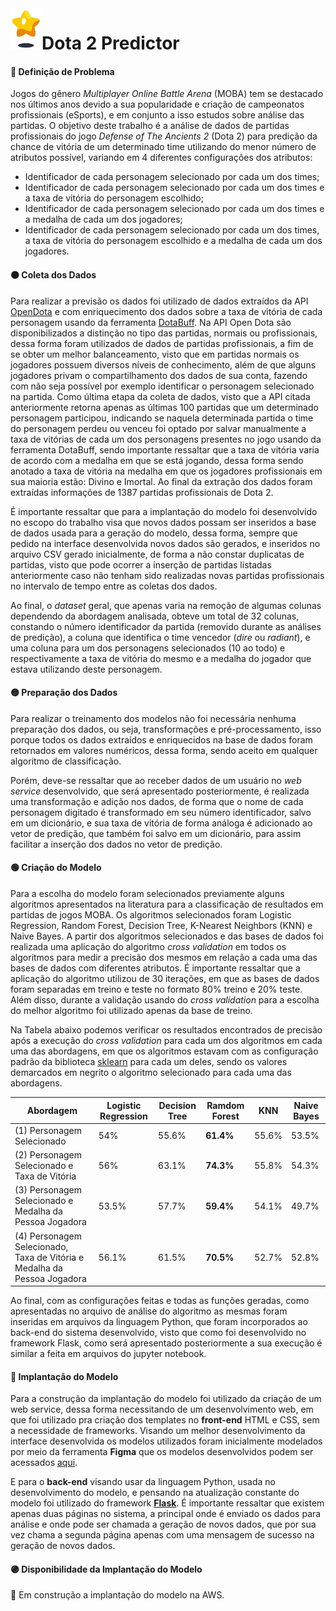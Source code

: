 <img src="https://github.com/stardotwav/Dota2Predictor/blob/main/img/icone.png" width="50px" align="left" alt="Imagem de Estrela">
<h1>Dota 2 Predictor</h1>

#### 🔴 Definição de Problema
Jogos do gênero *Multiplayer Online Battle Arena* (MOBA) tem se destacado nos últimos anos devido a sua popularidade e criação de campeonatos profissionais (eSports), e em conjunto a isso estudos sobre análise das partidas. O objetivo deste trabalho é a análise de dados de partidas profissionais do jogo *Defense of The Ancients 2* (Dota 2) para predição da chance de vitória de um determinado time utilizando do menor número de atributos possível, variando em 4 diferentes configurações dos atributos:

- Identificador de cada personagem selecionado por cada um dos times;
- Identificador de cada personagem selecionado por cada um dos times e a taxa de vitória do personagem escolhido;
- Identificador de cada personagem selecionado por cada um dos times e a medalha de cada um dos jogadores;
- Identificador de cada personagem selecionado por cada um dos times, a taxa de vitória do personagem escolhido e a medalha de cada um dos jogadores.

#### 🟠 Coleta dos Dados
Para realizar a previsão os dados foi utilizado de dados extraídos da API [OpenDota](https://www.opendota.com/) e com enriquecimento dos dados sobre a taxa de vitória de cada personagem usando da ferramenta [DotaBuff](https://pt.dotabuff.com). Na API Open Dota são disponibilizados a distinção no tipo das partidas, normais ou profissionais, dessa forma foram utilizados de dados de partidas profissionais, a fim de se obter um melhor balanceamento, visto que em partidas normais os jogadores possuem diversos níveis de conhecimento, além de que alguns jogadores privam o compartilhamento dos dados de sua conta, fazendo com não seja possível por exemplo identificar o personagem selecionado na partida. Como última etapa da coleta de dados, visto que a API citada anteriormente retorna apenas as últimas 100 partidas que um determinado personagem participou, indicando se naquela determinada partida o time do personagem perdeu ou venceu foi optado por salvar manualmente a taxa de vitórias de cada um dos personagens presentes no jogo usando da ferramenta DotaBuff, sendo importante ressaltar que a taxa de vitória varia de acordo com a medalha em que se está jogando, dessa forma sendo anotado a taxa de vitória na medalha em que os jogadores profissionais em sua maioria estão: Divino e Imortal. Ao final da extração dos dados foram extraídas informações de 1387 partidas profissionais de Dota 2.

É importante ressaltar que para a implantação do modelo foi desenvolvido no escopo do trabalho visa que novos dados possam ser inseridos a base de dados usada para a geração do modelo, dessa forma, sempre que pedido na interface desenvolvida novos dados são gerados, e inseridos no arquivo CSV gerado inicialmente, de forma a não constar duplicatas de partidas, visto que pode ocorrer a inserção de partidas listadas anteriormente caso não tenham sido realizadas novas partidas profissionais no intervalo de tempo entre as coletas dos dados.

Ao final, o *dataset* geral, que apenas varia na remoção de algumas colunas dependendo da abordagem analisada, obteve um total de 32 colunas, constando o número identificador da partida (removido durante as análises de predição), a coluna que identifica o time vencedor (*dire* ou *radiant*), e uma coluna para um dos personagens selecionados (10 ao todo) e respectivamente a taxa de vitória do mesmo e a medalha do jogador que estava utilizando deste personagem.


#### 🟡 Preparação dos Dados
Para realizar o treinamento dos modelos não foi necessária nenhuma preparação dos dados, ou seja, transformações e pré-processamento, isso porque todos os dados extraídos e enriquecidos na base de dados foram retornados em valores numéricos, dessa forma, sendo aceito em qualquer algoritmo de classificação. 

Porém, deve-se ressaltar que ao receber dados de um usuário no *web service* desenvolvido, que será apresentado posteriormente, é realizada uma transformação e adição nos dados, de forma que o nome de cada personagem digitado é transformado em seu número identificador, salvo em um dicionário, e sua taxa de vitória de forma análoga é adicionado ao vetor de predição, que também foi salvo em um dicionário, para assim facilitar a inserção dos dados no vetor de predição.

#### 🟢 Criação do Modelo
Para a escolha do modelo foram selecionados previamente alguns algoritmos apresentados na literatura para a classificação de resultados em partidas de jogos MOBA. Os algoritmos selecionados foram Logistic Regression, Random Forest, Decision Tree, K-Nearest Neighbors (KNN) e Naive Bayes. A partir dos algoritmos selecionados e das bases de dados foi realizada uma aplicação do algoritmo *cross validation* em todos os algoritmos para medir a precisão dos mesmos em relação a cada uma das bases de dados com diferentes atributos. É importante ressaltar que a aplicação do algoritmo utilizou de 30 iterações, em que as bases de dados foram separadas em treino e teste no formato 80\% treino e 20\% teste. Além disso, durante a validação usando do *cross validation* para a escolha do melhor algoritmo foi utilizado apenas da base de treino.

Na Tabela abaixo podemos verificar os resultados encontrados de precisão após a execução do *cross validation* para cada um dos algoritmos em cada uma das abordagens, em que os algoritmos estavam com as configuração padrão da biblioteca [sklearn](https://scikit-learn.org/stable/) para cada um deles, sendo os valores demarcados em negrito o algoritmo selecionado para cada uma das abordagens. 

Abordagem  | Logistic Regression | Decision Tree | Ramdom Forest | KNN | Naive Bayes
--------- | ------ | ------ | ------ | ------ | ------
(1) Personagem Selecionado | 54\% | 55.6\% | **61.4\%** | 55.6\% | 53.5\%
(2) Personagem Selecionado e Taxa de Vitória | 56\% | 63.1\% | **74.3\%** | 55.8\% | 54.3\%
(3) Personagem Selecionado e Medalha da Pessoa Jogadora | 53.5\% | 57.7\% | **59.4\%** | 54.1\% | 49.7\%
(4) Personagem Selecionado, Taxa de Vitória e Medalha da Pessoa Jogadora | 56.1\% | 61.5\% | **70.5\%** | 52.7\% | 52.8\%

Ao final, com as configurações feitas e todas as funções geradas, como apresentadas no arquivo de análise do algoritmo as mesmas foram inseridas em arquivos da linguagem Python, que foram incorporados ao back-end do sistema desenvolvido, visto que como foi desenvolvido no framework Flask, como será apresentado posteriormente a sua execução é similar a feita em arquivos do jupyter notebook.

#### 🔵 Implantação do Modelo
Para a construção da implantação do modelo foi utilizado da criação de um web service, dessa forma necessitando de um desenvolvimento web, em que foi utilizado pra criação dos templates no **front-end** HTML e CSS, sem a necessidade de frameworks. Visando um melhor desenvolvimento da interface desenvolvida os modelos utilizados foram inicialmente modelados por meio da ferramenta **Figma** que os modelos desenvolvidos podem ser acessados [aqui](https://www.figma.com/file/8m0BbtTDQEJImw8tZmLBG0/Design-Twitts-League-of-Legends?type=design&node-id=0%3A1&t=N5HS2oQEgtKDhGDi-1).

E para o **back-end** visando usar da linguagem Python, usada no desenvolvimento do modelo, e pensando na atualização constante do modelo foi utilizado do framework **[Flask](https://flask.palletsprojects.com/en/2.3.x/)**. É importante ressaltar que existem apenas duas páginas no sistema, a principal onde é enviado os dados para análise e onde pode ser chamada a geração de novos dados, que por sua vez chama a segunda página apenas com uma mensagem de sucesso na geração de novos dados.

#### 🟣 Disponibilidade da Implantação do Modelo
🚧 Em construção a implantação do modelo na AWS.